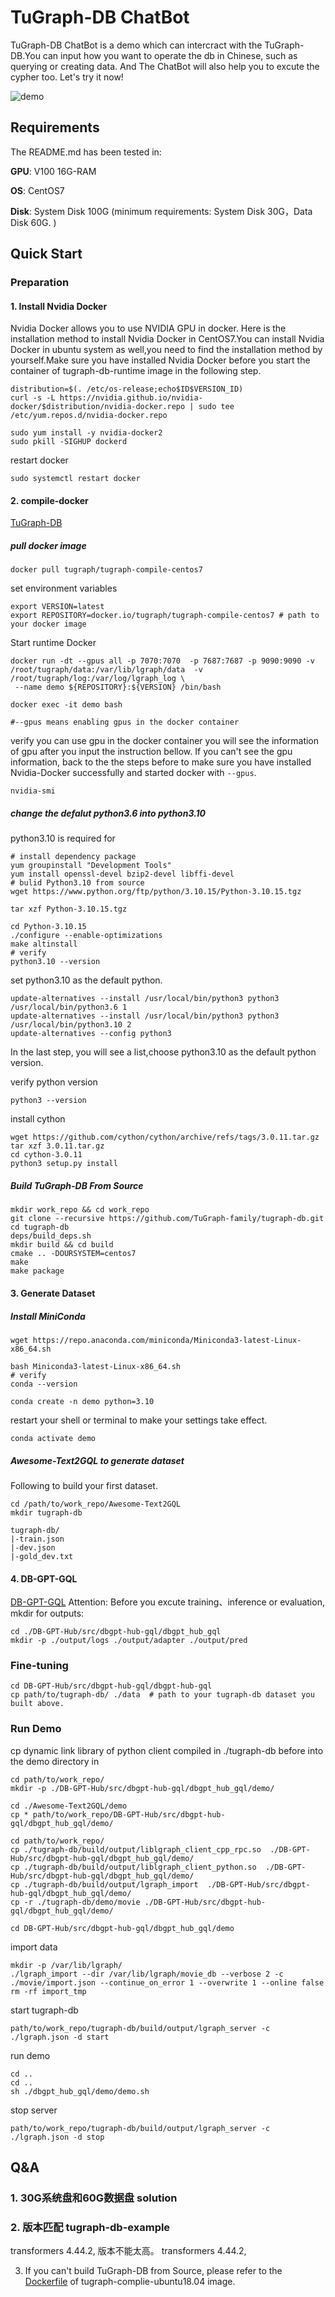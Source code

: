 # TuGraph-DB ChatBot

TuGraph-DB ChatBot is a demo which can intercract with the TuGraph-DB.You can input how you want to operate the db in Chinese, such as querying or creating data. And The ChatBot will also help you to excute the cypher too. Let's try it now!

![demo](https://github.com/Panghy1106/Awesome-Text2GQL/images/demo.gif)

## Requirements

The README.md has been tested in: 

**GPU**:  V100 16G-RAM

**OS**: CentOS7

**Disk**:  System Disk 100G (minimum requirements: System Disk 30G，Data Disk 60G. )

## Quick Start

### Preparation

#### 1. Install Nvidia Docker

Nvidia Docker allows you to use NVIDIA GPU in docker.
Here is the installation method to install Nvidia Docker in CentOS7.You can install Nvidia Docker in ubuntu system as well,you need to find the installation method by yourself.Make sure you have installed Nvidia Docker before you start the container of tugraph-db-runtime image in the following step.

```
distribution=$(. /etc/os-release;echo$ID$VERSION_ID)
curl -s -L https://nvidia.github.io/nvidia-docker/$distribution/nvidia-docker.repo | sudo tee /etc/yum.repos.d/nvidia-docker.repo

sudo yum install -y nvidia-docker2
sudo pkill -SIGHUP dockerd
```

restart docker

```
sudo systemctl restart docker
```

#### 2. compile-docker

[TuGraph-DB](https://github.com/TuGraph-family/tugraph-db)



##### pull docker image

```
docker pull tugraph/tugraph-compile-centos7
```

set environment variables

```
export VERSION=latest
export REPOSITORY=docker.io/tugraph/tugraph-compile-centos7 # path to your docker image
```

Start runtime Docker

```
docker run -dt --gpus all -p 7070:7070  -p 7687:7687 -p 9090:9090 -v /root/tugraph/data:/var/lib/lgraph/data  -v /root/tugraph/log:/var/log/lgraph_log \
 --name demo ${REPOSITORY}:${VERSION} /bin/bash

docker exec -it demo bash

#--gpus means enabling gpus in the docker container
```

verify you can use gpu in the docker container
you will see the information of gpu after you input the instruction bellow. If you can't see the gpu information, back to the the steps before to make sure you have installed Nvidia-Docker successfully and started docker with `--gpus`.

```
nvidia-smi
```

##### change the defalut python3.6 into python3.10

python3.10 is required for

```
# install dependency package
yum groupinstall "Development Tools"
yum install openssl-devel bzip2-devel libffi-devel
# bulid Python3.10 from source
wget https://www.python.org/ftp/python/3.10.15/Python-3.10.15.tgz

tar xzf Python-3.10.15.tgz

cd Python-3.10.15
./configure --enable-optimizations
make altinstall
# verify
python3.10 --version
```

set python3.10 as the default python.

```
update-alternatives --install /usr/local/bin/python3 python3 /usr/local/bin/python3.6 1
update-alternatives --install /usr/local/bin/python3 python3 /usr/local/bin/python3.10 2
update-alternatives --config python3
```

In the last step, you will see a list,choose python3.10 as the default python version.

verify python version

```
python3 --version
```

install cython

```
wget https://github.com/cython/cython/archive/refs/tags/3.0.11.tar.gz
tar xzf 3.0.11.tar.gz
cd cython-3.0.11
python3 setup.py install
```

##### Build TuGraph-DB From Source

```
mkdir work_repo && cd work_repo
git clone --recursive https://github.com/TuGraph-family/tugraph-db.git
cd tugraph-db
deps/build_deps.sh
mkdir build && cd build
cmake .. -DOURSYSTEM=centos7
make
make package
```

#### 3. Generate Dataset

##### Install MiniConda

```
wget https://repo.anaconda.com/miniconda/Miniconda3-latest-Linux-x86_64.sh

bash Miniconda3-latest-Linux-x86_64.sh
# verify
conda --version

conda create -n demo python=3.10 
```

restart your shell or terminal to make your settings take effect.

```
conda activate demo
```

##### Awesome-Text2GQL to generate dataset

Following to build your first dataset.

```
cd /path/to/work_repo/Awesome-Text2GQL
mkdir tugraph-db
```

```
tugraph-db/
|-train.json
|-dev.json
|-gold_dev.txt
```

#### 4. DB-GPT-GQL

[DB-GPT-GQL](https://github.com/eosphoros-ai/DB-GPT-Hub/blob/main/src/dbgpt-hub-gql/)
Attention:
Before you excute training、inference or evaluation, mkdir for outputs:

```
cd ./DB-GPT-Hub/src/dbgpt-hub-gql/dbgpt_hub_gql
mkdir -p ./output/logs ./output/adapter ./output/pred
```

### Fine-tuning

```
cd DB-GPT-Hub/src/dbgpt-hub-gql/dbgpt-hub-gql
cp path/to/tugraph-db/ ./data  # path to your tugraph-db dataset you built above.
```

### Run Demo

cp dynamic link library of python client compiled in ./tugraph-db before into the demo directory in  

```
cd path/to/work_repo/
mkdir -p ./DB-GPT-Hub/src/dbgpt-hub-gql/dbgpt_hub_gql/demo/

cd ./Awesome-Text2GQL/demo
cp * path/to/work_repo/DB-GPT-Hub/src/dbgpt-hub-gql/dbgpt_hub_gql/demo/

cd path/to/work_repo/
cp ./tugraph-db/build/output/liblgraph_client_cpp_rpc.so  ./DB-GPT-Hub/src/dbgpt-hub-gql/dbgpt_hub_gql/demo/
cp ./tugraph-db/build/output/liblgraph_client_python.so  ./DB-GPT-Hub/src/dbgpt-hub-gql/dbgpt_hub_gql/demo/
cp ./tugraph-db/build/output/lgraph_import  ./DB-GPT-Hub/src/dbgpt-hub-gql/dbgpt_hub_gql/demo/
cp -r ./tugraph-db/demo/movie ./DB-GPT-Hub/src/dbgpt-hub-gql/dbgpt_hub_gql/demo/

cd DB-GPT-Hub/src/dbgpt-hub-gql/dbgpt_hub_gql/demo
```

import data

```
mkdir -p /var/lib/lgraph/
./lgraph_import --dir /var/lib/lgraph/movie_db --verbose 2 -c ./movie/import.json --continue_on_error 1 --overwrite 1 --online false
rm -rf import_tmp
```

start tugraph-db

```
path/to/work_repo/tugraph-db/build/output/lgraph_server -c ./lgraph.json -d start
```

run demo

```
cd ..
cd ..
sh ./dbgpt_hub_gql/demo/demo.sh
```

stop server

```
path/to/work_repo/tugraph-db/build/output/lgraph_server -c ./lgraph.json -d stop
```

## Q&A

### 1. 30G系统盘和60G数据盘 solution

### 2. 版本匹配 tugraph-db-example

transformers 4.44.2, 版本不能太高。
transformers 4.44.2,

3. If you can't build TuGraph-DB from Source, please refer to the [Dockerfile](https://github.com/TuGraph-family/tugraph-db/blob/master/ci/images/tugraph-compile-ubuntu18.04-Dockerfile) of tugraph-complie-ubuntu18.04 image.